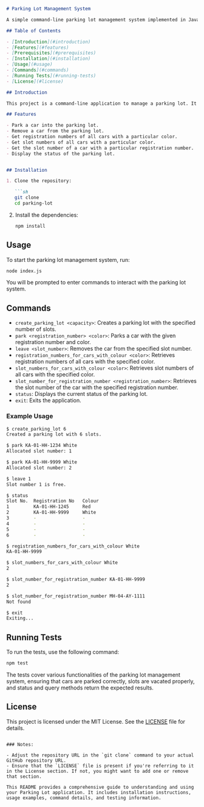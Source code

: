 
```markdown
# Parking Lot Management System

A simple command-line parking lot management system implemented in JavaScript.

## Table of Contents

- [Introduction](#introduction)
- [Features](#features)
- [Prerequisites](#prerequisites)
- [Installation](#installation)
- [Usage](#usage)
- [Commands](#commands)
- [Running Tests](#running-tests)
- [License](#license)

## Introduction

This project is a command-line application to manage a parking lot. It allows users to park cars, leave slots, and query the parking lot status. The application is built using JavaScript and is designed to be simple and easy to use.

## Features

- Park a car into the parking lot.
- Remove a car from the parking lot.
- Get registration numbers of all cars with a particular color.
- Get slot numbers of all cars with a particular color.
- Get the slot number of a car with a particular registration number.
- Display the status of the parking lot.


## Installation

1. Clone the repository:

   ```sh
   git clone
   cd parking-lot
   ```

2. Install the dependencies:

   ```sh
   npm install
   ```

## Usage

To start the parking lot management system, run:

```sh
node index.js
```

You will be prompted to enter commands to interact with the parking lot system.

## Commands

- `create_parking_lot <capacity>`: Creates a parking lot with the specified number of slots.
- `park <registration_number> <color>`: Parks a car with the given registration number and color.
- `leave <slot_number>`: Removes the car from the specified slot number.
- `registration_numbers_for_cars_with_colour <color>`: Retrieves registration numbers of all cars with the specified color.
- `slot_numbers_for_cars_with_colour <color>`: Retrieves slot numbers of all cars with the specified color.
- `slot_number_for_registration_number <registration_number>`: Retrieves the slot number of the car with the specified registration number.
- `status`: Displays the current status of the parking lot.
- `exit`: Exits the application.

### Example Usage

```sh
$ create_parking_lot 6
Created a parking lot with 6 slots.

$ park KA-01-HH-1234 White
Allocated slot number: 1

$ park KA-01-HH-9999 White
Allocated slot number: 2

$ leave 1
Slot number 1 is free.

$ status
Slot No.  Registration No   Colour
1         KA-01-HH-1245     Red
2         KA-01-HH-9999     White
3         -                 -
4         -                 -
5         -                 -
6         -                 -

$ registration_numbers_for_cars_with_colour White
KA-01-HH-9999

$ slot_numbers_for_cars_with_colour White
2

$ slot_number_for_registration_number KA-01-HH-9999
2

$ slot_number_for_registration_number MH-04-AY-1111
Not found

$ exit
Exiting...
```

## Running Tests

To run the tests, use the following command:

```sh
npm test
```

The tests cover various functionalities of the parking lot management system, ensuring that cars are parked correctly, slots are vacated properly, and status and query methods return the expected results.

## License

This project is licensed under the MIT License. See the [LICENSE](LICENSE) file for details.
```

### Notes:

- Adjust the repository URL in the `git clone` command to your actual GitHub repository URL.
- Ensure that the `LICENSE` file is present if you're referring to it in the License section. If not, you might want to add one or remove that section.

This README provides a comprehensive guide to understanding and using your Parking Lot application. It includes installation instructions, usage examples, command details, and testing information.